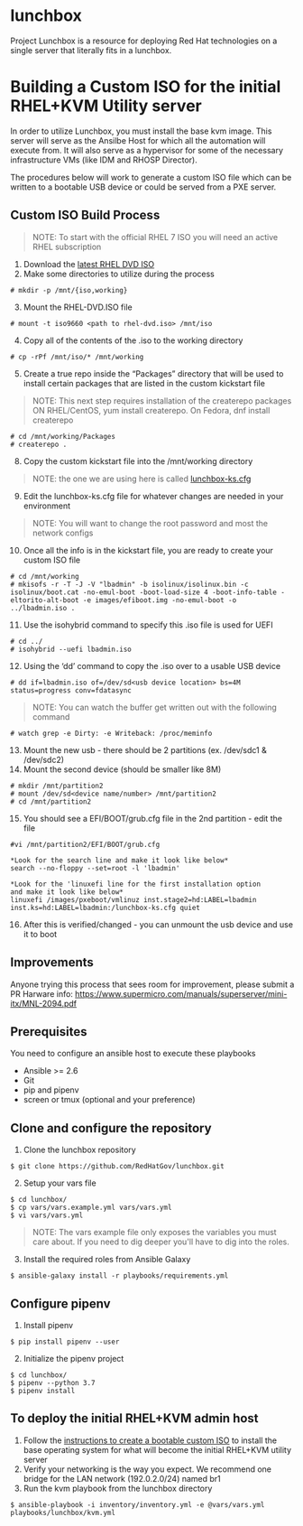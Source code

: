 # lunchbox

Project Lunchbox is a resource for deploying Red Hat technologies on a single server that literally fits in a lunchbox.

# Building a Custom ISO for the initial RHEL+KVM Utility server

In order to utilize Lunchbox, you must install the base kvm image.
This server will serve as the Ansilbe Host for which all the automation 
will execute from. It will also serve as a hypervisor
for some of the necessary infrastructure VMs (like IDM and RHOSP Director).

The procedures below will work to generate a custom ISO file which can be
written to a bootable USB device or could be served from a PXE server.

## Custom ISO Build Process

> NOTE: To start with the official RHEL 7 ISO you will need an active
> RHEL subscription

1. Download the [latest RHEL DVD ISO](https://access.redhat.com/downloads/content/69/ver=/rhel---7/latest/x86_64/product-software)
2. Make some directories to utilize during the process
```
# mkdir -p /mnt/{iso,working}
```
3. Mount the RHEL-DVD.ISO file
```
# mount -t iso9660 <path to rhel-dvd.iso> /mnt/iso
```
4. Copy all of the contents of the .iso to the working directory
```
# cp -rPf /mnt/iso/* /mnt/working
```
5. Create a true repo inside the “Packages” directory that will be used to
install certain packages that are listed in the custom kickstart file
> NOTE: This next step requires installation of the createrepo packages
> ON RHEL/CentOS, yum install createrepo. On Fedora, dnf install createrepo
```
# cd /mnt/working/Packages
# createrepo .
```
8. Copy the custom kickstart file into the /mnt/working directory
> NOTE: the one we are using here is called
> [lunchbox-ks.cfg](https://github.com/RedHatGov/lunchbox/blob/master/lunchbox-ks.cfg)
9. Edit the lunchbox-ks.cfg file for whatever changes are needed in your environment
> NOTE: You will want to change the root password and most the network configs
10. Once all the info is in the kickstart file, you are ready to create your
custom ISO file
```
# cd /mnt/working
# mkisofs -r -T -J -V "lbadmin" -b isolinux/isolinux.bin -c isolinux/boot.cat -no-emul-boot -boot-load-size 4 -boot-info-table -eltorito-alt-boot -e images/efiboot.img -no-emul-boot -o ../lbadmin.iso .
```
11. Use the isohybrid command to specify this .iso file is used for UEFI
```
# cd ../
# isohybrid --uefi lbadmin.iso
```
12. Using the ‘dd’ command to copy the .iso over to a usable USB device
```
# dd if=lbadmin.iso of=/dev/sd<usb device location> bs=4M status=progress conv=fdatasync
```
> NOTE: You can watch the buffer get written out with the following command
```
# watch grep -e Dirty: -e Writeback: /proc/meminfo
```
13. Mount the new usb - there should be 2 partitions (ex. /dev/sdc1 & /dev/sdc2)
14. Mount the second device (should be smaller like 8M)
```
# mkdir /mnt/partition2
# mount /dev/sd<device name/number> /mnt/partition2
# cd /mnt/partition2
```
15. You should see a EFI/BOOT/grub.cfg file in the 2nd partition - edit the file
```
#vi /mnt/partition2/EFI/BOOT/grub.cfg

*Look for the search line and make it look like below*
search --no-floppy --set=root -l 'lbadmin'

*Look for the 'linuxefi line for the first installation option
and make it look like below*
linuxefi /images/pxeboot/vmlinuz inst.stage2=hd:LABEL=lbadmin inst.ks=hd:LABEL=lbadmin:/lunchbox-ks.cfg quiet
```
16. After this is verified/changed - you can unmount the usb device
and use it to boot

## Improvements

Anyone trying this process that sees room for improvement, please submit a PR
Harware info: https://www.supermicro.com/manuals/superserver/mini-itx/MNL-2094.pdf

## Prerequisites

You need to configure an ansible host to execute these playbooks
- Ansible >= 2.6
- Git
- pip and pipenv
- screen or tmux (optional and your preference)

## Clone and configure the repository

1. Clone the lunchbox repository
```
$ git clone https://github.com/RedHatGov/lunchbox.git
```
2. Setup your vars file
```
$ cd lunchbox/
$ cp vars/vars.example.yml vars/vars.yml
$ vi vars/vars.yml
```
> NOTE: The vars example file only exposes the variables you must care about. If you need to dig deeper you'll have to dig into the roles.

3. Install the required roles from Ansible Galaxy
```
$ ansible-galaxy install -r playbooks/requirements.yml
```

## Configure pipenv

1. Install pipenv
```
$ pip install pipenv --user
```

2. Initialize the pipenv project
```
$ cd lunchbox/
$ pipenv --python 3.7
$ pipenv install
```

## To deploy the initial RHEL+KVM admin host

1. Follow the [instructions to create a bootable custom ISO](https://github.com/RedHatGov/hattrick/tree/master/admin-iso)
to install the base operating system for what will become the initial RHEL+KVM utility server
2. Verify your networking is the way you expect. We recommend one bridge for the LAN network (192.0.2.0/24) named br1
3. Run the kvm playbook from the lunchbox directory
```
$ ansible-playbook -i inventory/inventory.yml -e @vars/vars.yml playbooks/lunchbox/kvm.yml
```
